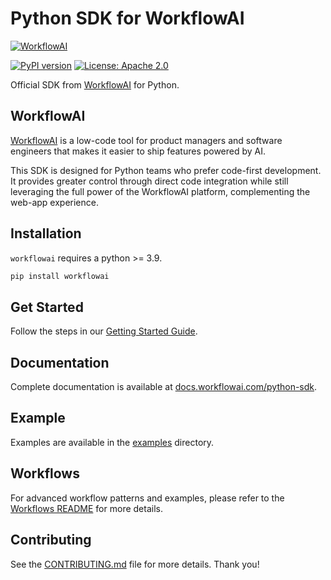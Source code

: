 # Python SDK for WorkflowAI

[![WorkflowAI](./examples/assets/readme-header.png)](https://workflowai.com)

[![PyPI version](https://img.shields.io/pypi/v/workflowai.svg)](https://pypi.org/project/workflowai/)
[![License: Apache 2.0](https://img.shields.io/badge/License-Apache_2.0-blue.svg)](https://opensource.org/licenses/Apache-2.0)

Official SDK from [WorkflowAI](https://workflowai.com) for Python.

## WorkflowAI

[WorkflowAI](https://workflowai.com) is a low-code tool for product managers and software engineers
that makes it easier to ship features powered by AI.

This SDK is designed for Python teams who prefer code-first development. It provides greater control through direct code integration while still leveraging the full power of the WorkflowAI platform, complementing the web-app experience.

## Installation

`workflowai` requires a python >= 3.9.

```sh
pip install workflowai
```

## Get Started

Follow the steps in our [Getting Started Guide](https://docs.workflowai.com/python-sdk/get-started).

## Documentation

Complete documentation is available at [docs.workflowai.com/python-sdk](https://docs.workflowai.com/python-sdk).

## Example

Examples are available in the [examples](./examples/) directory.

## Workflows

For advanced workflow patterns and examples, please refer to the [Workflows README](examples/workflows/README.md) for more details.

## Contributing

See the [CONTRIBUTING.md](./CONTRIBUTING.md) file for more details. Thank you!
